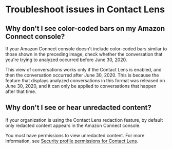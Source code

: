 # Troubleshoot issues in Contact Lens<a name="contact-lens-troubleshoot"></a>

## Why don't I see color\-coded bars on my Amazon Connect console?<a name="where-are-color-coded-bars"></a>

If your Amazon Connect console doesn't include color\-coded bars similar to those shown in the preceding image, check whether the conversation that you're trying to analyzed occurred before June 30, 2020\. 

This view of conversations works only if the Contact Lens is enabled, and then the conversation occurred after June 30, 2020\. This is because the feature that displays analyzed conversations in this format was released on June 30, 2020, and it can only be applied to conversations that happen after that time\. 

## Why don't I see or hear unredacted content?<a name="where-is-unredacted-content"></a>

If your organization is using the Contact Lens redaction feature, by default only redacted content appears in the Amazon Connect console\. 

You must have permissions to view unredacted content\. For more information, see [Security profile permissions for Contact Lens](permissions-for-contact-lens.md)\. 
